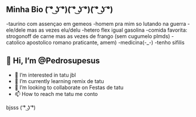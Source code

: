 ## Minha Bio ( ͡° ͜ʖ ͡°)( ͡° ͜ʖ ͡°)( ͡° ͜ʖ ͡°)
-taurino com assençao em gemeos
-homem pra mim so lutando na guerra
-ele/dele mas as vezes elu/delu
-hetero flex igual gasolina
-comida favorita: strogonoff de carne mas as vezes de frango (sem cugumelo plmds)
-catolico apostolico romano praticante, amem)
-medicina(-_-)
-tenho sifilis
## 👋 Hi, I’m @Pedrosupesus ###
- 👀 I’m interested in tatu jbl
- 🌱 I’m currently learning remix de tatu
- 💞️ I’m looking to collaborate on Festas de tatu
- 📫 How to reach me tatu me conto

<!---
Pedrosupesus/Pedrosupesus is a ✨ special ✨ repository because its `README.md` (this file) appears on your GitHub profile.
You can click the Preview link to take a look at your changes.
--->
bjsss ( ͡° ͜ʖ ͡°)

